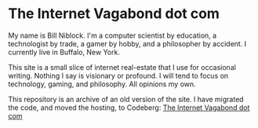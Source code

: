 # The Internet Vagabond dot com

My name is Bill Niblock. I'm a computer scientist by education, a technologist
by trade, a gamer by hobby, and a philosopher by accident. I currently live in
Buffalo, New York.

This site is a small slice of internet real-estate that I use for occasional
writing. Nothing I say is visionary or profound. I will tend to focus on
technology, gaming, and philosophy. All opinions my own.

This repository is an archive of an old version of the site. I have migrated 
the code, and moved the hosting, to Codeberg: [The Internet Vagabond dot com](
https://codeberg.org/VagabondAzulien/the-internet-vagabond-dot-com)

